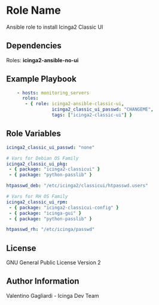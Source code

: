 Role Name
========

Ansible role to install Icinga2 Classic UI

Dependencies
------------

Roles: **icinga2-ansible-no-ui**

Example Playbook
-------------------------

```yaml
    - hosts: monitoring_servers
      roles:
       - { role: icinga2-ansible-classic-ui,
                 icinga2_classic_ui_passwd: "CHANGEME",
                 tags: ["icinga2-classic-ui"] }
```


Role Variables
--------------

```yaml
icinga2_classic_ui_passwd: "none"

# Vars for Debian OS Family
icinga2_classic_ui_pkg:
 - { package: "icinga2-classicui" }
 - { package: "python-passlib" }

htpasswd_deb: "/etc/icinga2/classicui/htpasswd.users"

# Vars for RH OS Family
icinga2_classic_ui_rpm:
 - { package: "icinga2-classicui-config" }
 - { package: "icinga-gui" }
 - { package: "python-passlib" }

htpasswd_rh: "/etc/icinga/passwd"
```
License
-------

GNU General Public License Version 2

Author Information
------------------

Valentino Gagliardi - Icinga Dev Team

